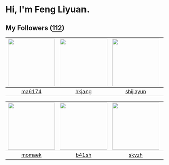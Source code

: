 # Hi, I'm Feng Liyuan.

## My Followers ([112](https://github.com/SunRunAway?tab=followers))

| <img src="https://avatars.githubusercontent.com/u/1449133?v=4" width="150" height="150" /> | <img src="https://avatars.githubusercontent.com/u/3069493?v=4" width="150" height="150" /> | <img src="https://avatars.githubusercontent.com/u/566037?v=4" width="150" height="150" /> | <img src="https://avatars.githubusercontent.com/u/4661589?v=4" width="150" height="150" /> |
| :----------------------------------------------------------------------------------------: | :----------------------------------------------------------------------------------------: | :---------------------------------------------------------------------------------------: | :----------------------------------------------------------------------------------------: |
|                             [ma6174](https://github.com/ma6174)                            |                             [hkjang](https://github.com/hkjang)                            |                         [shijiayun](https://github.com/shijiayun)                         |                      [IceCoffee2013](https://github.com/IceCoffee2013)                     |

| <img src="https://avatars.githubusercontent.com/u/3843588?v=4" width="150" height="150" /> | <img src="https://avatars.githubusercontent.com/u/1070352?v=4" width="150" height="150" /> | <img src="https://avatars.githubusercontent.com/u/4198311?v=4" width="150" height="150" /> | <img src="https://avatars.githubusercontent.com/u/10498732?v=4" width="150" height="150" /> |
| :----------------------------------------------------------------------------------------: | :----------------------------------------------------------------------------------------: | :----------------------------------------------------------------------------------------: | :-----------------------------------------------------------------------------------------: |
|                             [momaek](https://github.com/momaek)                            |                              [b41sh](https://github.com/b41sh)                             |                              [skyzh](https://github.com/skyzh)                             |                            [ericsyh](https://github.com/ericsyh)                            |